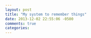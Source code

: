 ```yaml
---
layout: post
title: "My system to remember things"
date: 2013-12-02 22:55:06 -0500
comments: true
categories: 
---
```

